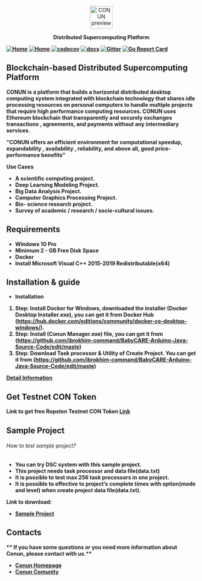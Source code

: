 <p align="center">
  <img alt="CONUN preview" src="https://conun.io/img/conun_logo_big.png" height="60" />
  <b><b>
  <p align="center">Distributed Supercomputing Platform</p>
</p>

[![Home](https://travis-ci.org/sonm-io/core.svg?branch=master)](https://conun.io/)
[![Home](https://ci.appveyor.com/api/projects/status/01d7cpccwi8scwqp/branch/master?svg=true)](https://ci.appveyor.com/project/Sokel/core/branch/master)
[![codecov](https://codecov.io/gh/sonm-io/core/branch/master/graph/badge.svg)](https://codecov.io/gh/sonm-io/core)
[![docs](https://svg-badge.appspot.com/badge/docs/ready?color=1578b6)](https://docs.sonm.io/getting-started)
[![Gitter](https://badges.gitter.im/Join%20Chat.svg)](https://gitter.im/sonm-io_core/Lobby?utm_source=share-link&utm_medium=link&utm_campaign=share-link)
[![Go Report Card](https://goreportcard.com/badge/github.com/sonm-io/core)](https://goreportcard.com/report/github.com/sonm-io/core)

## Blockchain-based Distributed Supercomputing Platform
  CONUN is a platform that builds a horizontal distributed desktop computing   system integrated with blockchain technology that shares idle processing resources on personal computers to handle multiple projects that require high performance computing resources. CONUN uses Ethereum blockchain that transparently and securely exchanges transactions , agreements, and payments without any intermediary services.

"CONUN offers an efficient environment for computational speedup, expandability , availability , reliability, and above all, good price-performance benefits"

**Use Cases**
  * A scientific computing project.
  * Deep Learning Modeling Project.
  * Big Data Analysis Project.
  * Computer Graphics Processing Project.
  * Bio- science research project.
  * Survey of academic / research / socio-cultural issues.

## Requirements
- Windows 10 Pro
- Minimum 2 - GB Free Disk Space
- Docker
- Install Microsoft Visual C++ 2015-2019 Redistributable(x64)

## Installation & guide
  * **Installation**
  1. Step: 
  Install Docker for Windows, downloaded the installer (Docker Desktop Installer.exe), you can get it from Docker Hub (https://hub.docker.com/editions/community/docker-ce-desktop-windows/).
  2. Step: Install (Conun Manager.exe) file, you can get it from (https://github.com/ibrokhim-command/BabyCARE-Arduino-Java-Source-Code/edit/maste)
  3. Step: Download Task processor & Utility of Create Project.
  You can get it from (https://github.com/ibrokhim-command/BabyCARE-Arduino-Java-Source-Code/edit/maste)
  
  
  [Detail Information](http://www.docs.conun.io)

## Get Testnet CON Token
Link to get free Ropsten Testnet CON Token [Link](http://www.etc.conun.io) 
  
## Sample Project
###### How to test sample project?
-	You can try DSC system with this sample project.
-	This project needs task processor and data file(data.txt)
-	It is possible to test max 256 task processors in one project.
-	It is possible to effective to project’s complete times with option(mode and level) when  create project data file(data.txt).

Link to download: 
* [Sample Project](http://www.conun.io)

## Contacts
 ** If you have some questions or you need more information about Conun, please contact with us.**
  * [Conun Homepage](http://www.conun.io)
  * [Conun Comunity](https://t.me/conun_global)
